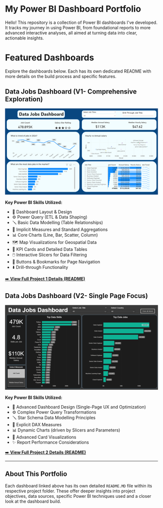 # My Power BI Dashboard Portfolio 

Hello! This repository is a collection of Power BI dashboards I've developed. It tracks my journey in using Power BI, from foundational reports to more advanced interactive analyses, all aimed at turning data into clear, actionable insights.

# Featured Dashboards

Explore the dashboards below. Each has its own dedicated README with more details on the build process and specific features.

## Data Jobs Dashboard (V1- Comprehensive Exploration)

![Data Jobs DB](/images/pg1.png)

**Key Power BI Skills Utilized:**
- 🎨 Dashboard Layout & Design
- ⚙️ Power Query (ETL & Data Shaping)
- 🪛 Basic Data Modelling (Table Relationships)
- 🧮 Implicit Measures and Standard Aggregations
- 📊 Core Charts (Line, Bar, Scatter, Column)
- 🗺️ Map Visualizations for Geospatial Data
- 📇 KPI Cards and Detailed Data Tables
- 🖱️ Interactive Slicers for Data Filtering
- 🏡 Buttons & Bookmarks for Page Navigation
- ⬇️ Drill-through Functionality

[➡️ **View Full Project 1 Details (README)**](/Data_Jobs_v1/readme.md)

## Data Jobs Dashboard (V2- Single Page Focus)
![Data Jobs Dashboard 2](/images/v2.1.png)

**Key Power BI Skills Utilized:**
- 🎨 Advanced Dashboard Design (Single-Page UX and Optimization)
- ⚙️ Complex Power Query Transformations
- 🪛 Star Schema Data Modelling Principles
- 🧮 Explicit DAX Measures
- 📊 Dynamic Charts (driven by Slicers and Parameters)
- 📇 Advanced Card Visualizations
- ✨ Report Performance Considerations

[➡️ **View Full Project 2 Details (README)**](/Data_Jobs_v2/readme.md)

---

## About This Portfolio

Each dashboard linked above has its own detailed `README.MD` file within its respective project folder. These offer deeper insights into project objectives, data sources, specific Power BI techniques used and a closer look at the dashboard build.